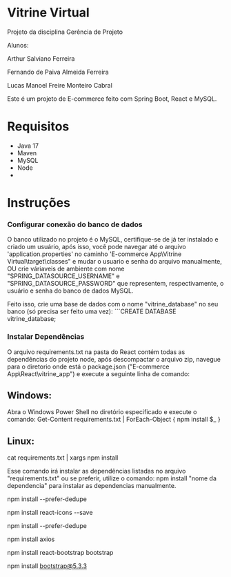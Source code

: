 # Vitrine Virtual

Projeto da disciplina Gerência de Projeto

Alunos:

Arthur Salviano Ferreira

Fernando de Paiva Almeida Ferreira 

Lucas Manoel Freire Monteiro Cabral

  Este é um projeto de E-commerce feito com Spring Boot, React e MySQL.

# Requisitos
- Java 17
- Maven
- MySQL
- Node
- 
# Instruções 

### Configurar conexão do banco de dados
  O banco utilizado no projeto é o MySQL, certifique-se de já ter instalado e criado um usuário, após isso, você pode navegar até o arquivo 'application.properties' no caminho
'E-commerce App\Vitrine Virtual\target\classes" e mudar o usuario e senha do arquivo manualmente,
 OU 
 crie váriaveis de ambiente com nome "SPRING_DATASOURCE_USERNAME" e "SPRING_DATASOURCE_PASSWORD" que representem, respectivamente, o usuário e senha do banco de dados MySQL.

 Feito isso, crie uma base de dados com o nome "vitrine_database" no seu banco (só precisa ser feito uma vez):
   ´´´CREATE DATABASE vitrine_database;
  
### Instalar Dependências
O arquivo requirements.txt na pasta do React contém todas as dependências do projeto node, após descompactar o arquivo zip, navegue para o
diretorio onde está o package.json ("E-commerce App\React\vitrine_app") e execute a seguinte linha de comando:

## Windows:
  Abra o Windows Power Shell no diretório especificado e execute o comando:
  Get-Content requirements.txt | ForEach-Object { npm install $_ }

## Linux:
  cat requirements.txt | xargs npm install

Esse comando irá instalar as dependências listadas no arquivo "requirements.txt" ou se preferir, utilize o comando: 
  npm install "nome da dependencia"
para instalar as dependencias manualmente.


npm install --prefer-dedupe

npm install react-icons --save

npm install --prefer-dedupe

npm install axios

npm install react-bootstrap bootstrap

npm install bootstrap@5.3.3
